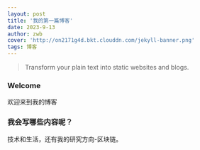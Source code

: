 ```yaml
---
layout: post
title: '我的第一篇博客'
date: 2023-9-13
author: zwb
cover: 'http://on2171g4d.bkt.clouddn.com/jekyll-banner.png'
tags: 博客
---
```


> Transform your plain text into static websites and blogs.

### Welcome

欢迎来到我的博客

### 我会写哪些内容呢？
技术和生活，还有我的研究方向-区块链。

